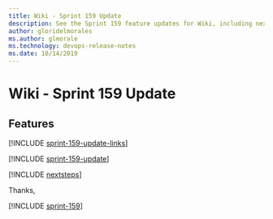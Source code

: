 ```yaml
---
title: Wiki - Sprint 159 Update
description: See the Sprint 159 feature updates for Wiki, including next steps.
author: gloridelmorales
ms.author: glmorale
ms.technology: devops-release-notes
ms.date: 10/14/2019
---
```


# Wiki - Sprint 159 Update

## Features

[!INCLUDE [sprint-159-update-links](../includes/wiki/sprint-159-update-links.md)]

[!INCLUDE [sprint-159-update](../includes/wiki/sprint-159-update.md)]

[!INCLUDE [nextsteps](../includes/nextsteps.md)]

Thanks,

[!INCLUDE [sprint-159](../includes/signer/sprint-159.md)]
